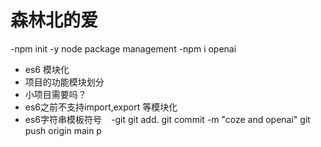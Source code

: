 # 森林北的爱

-npm init -y
node package management
-npm i openai
- es6 模块化
 - 项目的功能模块划分
 - 小项目需要吗？
 - es6之前不支持import,export 等模块化
 - es6字符串模板符号 ` `
  -git
   git add.
   git commit -m "coze and openai"
   git push origin main
p